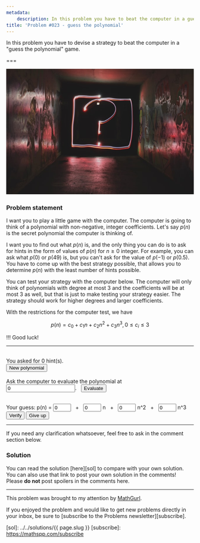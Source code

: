 ```yaml
---
metadata:
    description: In this problem you have to beat the computer in a guessing game.
title: 'Problem #023 - guess the polynomial'
---
```


In this problem you have to devise a strategy to beat the computer in a "guess the polynomial" game.

===

<script>
    var max_degree = 3;
    var max_coef = 3;
    var poly_times = 0;
    var evaluated_at = [];

    // Generate a random integer between a and b, inclusive.
    randint = function(a, b) {
        return Math.floor(Math.random()*(1+b-a)) + a;
    }

    reset_poly = function() {
        poly_times = 0;
        evaluated_at = [];
        document.getElementById("polyHint").innerHTML = "";
        document.getElementById("polyTimes").innerHTML = 0;
        document.getElementById("polyResult").innerHTML = "";
        reset_test_coefs();
        set_disables(guessing = true);
    }

    /* set the disabled status of inputs and buttons, depending on whether
     * the user is currently guessing the poly or not. */
    set_disables = function(guessing) {
        document.getElementById("newPolyBtn").disabled = guessing;
        document.getElementById("verifyPolyBtn").disabled = !guessing;
        document.getElementById("giveUpPolyBtn").disabled = !guessing;
        set_disabled_test_coefs(disabled = !guessing);
    }

    reset_test_coefs = function() {
        for (var i = 0; i <= max_degree; ++i) {
            document.getElementById(`c${i}`).value = 0;
        }
    }

    set_disabled_test_coefs = function(disabled) {
        for (var i = 0; i <= max_degree; ++i) {
            document.getElementById(`c${i}`).disabled = disabled;
        }
    }

    var poly = new Array(max_degree + 1);
    generate_poly = function() {
        for (var i = 0; i <= max_degree; ++i) {
            poly[i] = randint(0, max_coef);
        }
        reset_poly();
    }

    evaluate_poly = function() {
        var a = parseInt(document.getElementById("polyAt").value);
        var value = 0;
        for (var i = 0; i <= max_degree; ++i) {
            value += poly[i]*a**i;
        }
        document.getElementById("polyHint").innerHTML = `p(${a}) = ${value}`;
        if (-1 === evaluated_at.indexOf(a)) {
            evaluated_at.push(a);
            ++poly_times;
            document.getElementById("polyTimes").innerHTML = poly_times;
        }
    }

    verify_poly = function() {
        var right = true;
        for (var i = 0; i <= max_degree; ++i) {
            right &= document.getElementById(`c${i}`).value === `${poly[i]}`;
        }
        if (right) {
            document.getElementById("polyResult").innerHTML = "Correct!";
            set_disables(guessing = false);
        } else {
            document.getElementById("polyResult").innerHTML = "Wrong!";
        }
    }

    give_up_poly = function() {
        set_disables(guessing = false);
        polyResult = `The polynomial was p(n) = ${poly[0]}`
        for (var i = 1; i<= max_degree; ++i) {
            polyResult += ` + ${poly[i]}n^${i}`;
        }
        document.getElementById("polyResult").innerHTML = polyResult;
    }

    window.onload = generate_poly;
</script>

![A question mark in a neon light](question_mark.jpg "Photo by Emily Morter on Unsplash")

### Problem statement

I want you to play a little game with the computer.
The computer is going to think of a polynomial with non-negative, integer coefficients.
Let's say $p(n)$ is the secret polynomial the computer is thinking of.

I want you to find out what $p(n)$ is, and the only thing you can do is to ask for hints in the form of values of $p(n)$ for $n \geq 0$ integer.
For example, you can ask what $p(0)$ or $p(49)$ is, but you can't ask for the value of $p(-1)$ or $p(0.5)$.
You have to come up with the best strategy possible, that allows you to determine $p(n)$ with the least number of hints possible.

You can test your strategy with the computer below.
The computer will only think of polynomials with degree at most $3$
and the coefficients will be at most $3$ as well, but that is just to make testing your strategy easier.
The strategy should work for higher degrees and larger coefficients.

With the restrictions for the computer test, we have

$$
p(n) = c_0 + c_1n + c_2n^2 + c_3n^3, 0 \leq c_i \leq 3
$$

!!! Good luck!

---

<div>
    <br />
    You asked for <span id="polyTimes">0</span> hint(s).
    <br />
    <button id="newPolyBtn" onclick="generate_poly()">New polynomial</button>
    <br />
    <br />
    <label>Ask the computer to evaluate the polynomial at</label> &nbsp; <input id="polyAt" type="number" step="1" min="0" size="6" value="0">. &nbsp; <button onclick="evaluate_poly()">Evaluate</button>
    <p id="polyHint"></p>
    <br>
    Your guess: p(n) = 
    <input id="c0" type="number" step="1" min="0" max="3" size="1" value="0">
    &nbsp; + &nbsp;
    <input id="c1" type="number" step="1" min="0" max="3" size="1" value="0">
    n &nbsp; + &nbsp;
    <input id="c2" type="number" step="1" min="0" max="3" size="1" value="0">
    n^2 &nbsp; + &nbsp;
    <input id="c3" type="number" step="1" min="0" max="3" size="1" value="0">
    n^3
    <br />
    <button id="verifyPolyBtn" onclick="verify_poly()">Verify</button> <button id="giveUpPolyBtn" onclick="give_up_poly()">Give up</button>
    <p id="polyResult"></p>
</div>

---

If you need any clarification whatsoever, feel free to ask in the comment section below.

### Solution

You can read the solution [here][sol] to compare with your own solution. You can also use that link to post your own solution in the comments! Please **do not** post spoilers in the comments here.

---

This problem was brought to my attention by [MathGurl].

If you enjoyed the problem and would like to get new problems directly in your inbox, be sure to [subscribe to the Problems newsletter][subscribe].

[MathGurl]: https://www.youtube.com/channel/UC5RV_s1Jh-jQI4HfexEIb2Q
[sol]: ../../solutions/{{ page.slug }}
[subscribe]: https://mathspp.com/subscribe
